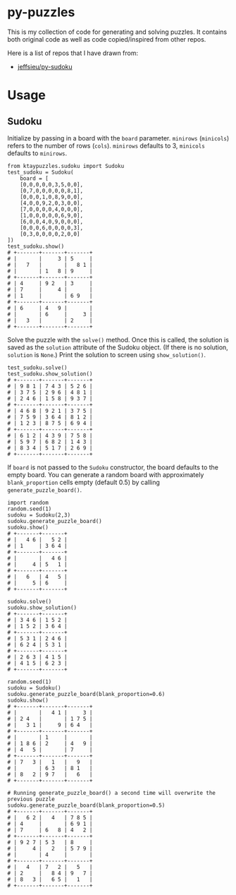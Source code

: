 # py-puzzles

This is my collection of code for generating and solving puzzles. It contains both original code as well as code copied/inspired from other repos.

Here is a list of repos that I have drawn from:
- [jeffsieu/py-sudoku](https://github.com/jeffsieu/py-sudoku)

# Usage

## Sudoku

Initialize by passing in a board with the `board` parameter. `minirows` (`minicols`) refers to the number of rows (`cols`). `minirows` defaults to 3, `minicols` defaults to `minirows`.

```
from ktaypuzzles.sudoku import Sudoku
test_sudoku = Sudoku(
    board = [
    [0,0,0,0,0,3,5,0,0],
    [0,7,0,0,0,0,0,8,1],
    [0,0,0,1,0,8,9,0,0],
    [4,0,0,9,2,0,3,0,0],
    [7,0,0,0,0,4,0,0,0],
    [1,0,0,0,0,0,6,9,0],
    [6,0,0,4,0,9,0,0,0],
    [0,0,0,6,0,0,0,0,3],
    [0,3,0,0,0,0,2,0,0]
])
test_sudoku.show()
# +-------+-------+-------+
# |       |     3 | 5     |
# |   7   |       |   8 1 |
# |       | 1   8 | 9     |
# +-------+-------+-------+
# | 4     | 9 2   | 3     |
# | 7     |     4 |       |
# | 1     |       | 6 9   |
# +-------+-------+-------+
# | 6     | 4   9 |       |
# |       | 6     |     3 |
# |   3   |       | 2     |
# +-------+-------+-------+
```
Solve the puzzle with the `solve()` method. Once this is called, the solution is saved as the
`solution` attribute of the Sudoku object. (If there is no solution, `solution` is `None`.) Print the solution to screen using `show_solution()`.
```
test_sudoku.solve()
test_sudoku.show_solution()
# +-------+-------+-------+
# | 9 8 1 | 7 4 3 | 5 2 6 |
# | 3 7 5 | 2 9 6 | 4 8 1 |
# | 2 4 6 | 1 5 8 | 9 3 7 |
# +-------+-------+-------+
# | 4 6 8 | 9 2 1 | 3 7 5 |
# | 7 5 9 | 3 6 4 | 8 1 2 |
# | 1 2 3 | 8 7 5 | 6 9 4 |
# +-------+-------+-------+
# | 6 1 2 | 4 3 9 | 7 5 8 |
# | 5 9 7 | 6 8 2 | 1 4 3 |
# | 8 3 4 | 5 1 7 | 2 6 9 |
# +-------+-------+-------+
```

If `board` is not passed to the `Sudoku` constructor, the board defaults to the empty board. You can generate a random board with approximately `blank_proportion` cells empty (default 0.5) by calling `generate_puzzle_board()`.
```
import random
random.seed(1)
sudoku = Sudoku(2,3)
sudoku.generate_puzzle_board()
sudoku.show()
# +-------+-------+
# |   4 6 |   5 2 |
# | 1     | 3 6 4 |
# +-------+-------+
# |       |   4 6 |
# |     4 | 5   1 |
# +-------+-------+
# |   6   | 4   5 |
# |     5 | 6     |
# +-------+-------+

sudoku.solve()
sudoku.show_solution()
# +-------+-------+
# | 3 4 6 | 1 5 2 |
# | 1 5 2 | 3 6 4 |
# +-------+-------+
# | 5 3 1 | 2 4 6 |
# | 6 2 4 | 5 3 1 |
# +-------+-------+
# | 2 6 3 | 4 1 5 |
# | 4 1 5 | 6 2 3 |
# +-------+-------+

random.seed(1)
sudoku = Sudoku()
sudoku.generate_puzzle_board(blank_proportion=0.6)
sudoku.show()
# +-------+-------+-------+
# |       |   4 1 |     3 |
# | 2 4   |       | 1 7 5 |
# |   3 1 |     9 | 6 4   |
# +-------+-------+-------+
# |       | 1     |       |
# | 1 8 6 | 2     | 4   9 |
# | 4   5 |       | 7     |
# +-------+-------+-------+
# | 7   3 |   1   |   9   |
# |       | 6 3   | 8 1   |
# | 8   2 | 9 7   |   6   |
# +-------+-------+-------+

# Running generate_puzzle_board() a second time will overwrite the previous puzzle
sudoku.generate_puzzle_board(blank_proportion=0.5)
# +-------+-------+-------+
# |   6 2 |   4   | 7 8 5 |
# | 4     |       | 6 9 1 |
# | 7     | 6   8 | 4   2 |
# +-------+-------+-------+
# | 9 2 7 | 5 3   | 8     |
# |     4 |   2   | 5 7 9 |
# |       | 4     |       |
# +-------+-------+-------+
# |   4   | 7   2 |   5   |
# | 2     |   8 4 | 9   7 |
# | 8   3 |   6 5 |   1   |
# +-------+-------+-------+
```